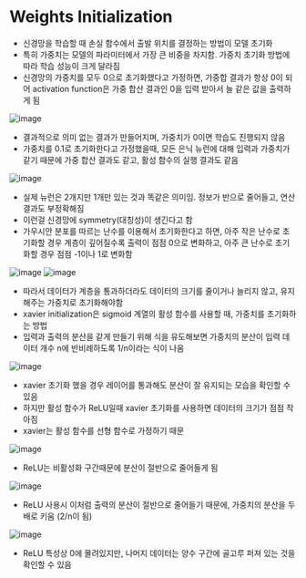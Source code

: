 # Weights Initialization
- 신경망을 학습할 때 손실 함수에서 출발 위치를 결정하는 방법이 모델 초기화
- 특히 가중치는 모델의 파라미터에서 가장 큰 비중을 차지함. 가중치 초기화 방법에 따라 학습 성능이 크게 달라짐
- 신경망의 가중치를 모두 0으로 초기화했다고 가정하면, 가중합 결과가 항상 0이 되어 activation function은 가중 합산 결과인 0을 입력 받아서 늘 같은 값을 출력하게 됨

![image](https://github.com/heayounchoi/Paper-Study/assets/118031423/5d6ad46c-f9b1-4ccb-abe6-196cd93dfa8b)

- 결과적으로 의미 없는 결과가 만들어지며, 가중치가 0이면 학습도 진행되지 않음
- 가중치를 0.1로 초기화한다고 가정했을때, 모든 은닉 뉴런에 대해 입력과 가중치가 같기 때문에 가중 합산 결과도 같고, 활성 함수의 실행 결과도 같음

![image](https://github.com/heayounchoi/Paper-Study/assets/118031423/689e62fa-086e-4c9c-b1ef-e326fb1f97c1)

- 실제 뉴런은 2개지만 1개만 있는 것과 똑같은 의미임. 정보가 반으로 줄어들고, 연산 결과도 부정확해짐
- 이런걸 신경망에 symmetry(대칭성)이 생긴다고 함
- 가우시안 분포를 따르는 난수를 이용해서 초기화한다고 하면, 아주 작은 난수로 초기화할 경우 계층이 깊어질수록 출력이 점점 0으로 변화하고, 아주 큰 난수로 초기화할 경우 점점 -1이나 1로 변화함

![image](https://github.com/heayounchoi/Paper-Study/assets/118031423/bb3cd21e-c5e5-4d02-b0b1-69584f8498f4)
![image](https://github.com/heayounchoi/Paper-Study/assets/118031423/e0399bcd-9011-42ab-9789-718ff168c91f)

- 따라서 데이터가 계층을 통과하더라도 데이터의 크기를 줄이거나 늘리지 않고, 유지해주는 가중치로 초기화해야함
- xavier initialization은 sigmoid 계열의 활성 함수를 사용할 때, 가중치를 초기화하는 방법
- 입력과 출력의 분산을 같게 만들기 위해 식을 유도해보면 가중치의 분산이 입력 데이터 개수 n에 반비례하도록 1/n이라는 식이 나옴

![image](https://github.com/heayounchoi/Paper-Study/assets/118031423/79af001d-4fcf-4fce-a0c1-943a3fc6abc7)

- xavier 초기화 했을 경우 레이어를 통과해도 분산이 잘 유지되는 모습을 확인할 수 있음
- 하지만 활성 함수가 ReLU일때 xavier 초기화를 사용하면 데이터의 크기가 점점 작아짐
- xavier는 활성 함수를 선형 함수로 가정하기 때문

![image](https://github.com/heayounchoi/Paper-Study/assets/118031423/13c8805c-f258-4697-a68f-54607d4584e9)

- ReLU는 비활성화 구간때문에 분산이 절반으로 줄어들게 됨

![image](https://github.com/heayounchoi/Paper-Study/assets/118031423/9fba9997-acef-4a61-a10f-32545832fca6)

- ReLU 사용시 이처럼 출력의 분산이 절반으로 줄어들기 때문에, 가중치의 분산을 두배로 키움 (2/n이 됨)

![image](https://github.com/heayounchoi/Paper-Study/assets/118031423/5a0e7e70-73af-42a8-9e8a-432f3c4d7360)

- ReLU 특성상 0에 몰려있지만, 나머지 데이터는 양수 구간에 골고루 퍼져 있는 것을 확인할 수 있음
